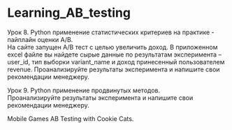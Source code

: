 # Learning_AB_testing
Урок 8. Python применение статистических критериев на практике - пайплайн оценки A/B.  
На сайте запущен А/В тест с целью увеличить доход. 
В приложенном excel файле вы найдете сырые данные по результатам эксперимента – user_id, тип выборки variant_name и доход принесенный пользователем revenue.
Проанализируйте результаты эксперимента и напишите свои рекомендации менеджеру.

Урок 9. Python применение продвинутых методов.  
Проанализируйте результаты эксперимента и напишите свои рекомендации менеджеру.

Mobile Games AB Testing with Cookie Cats.
